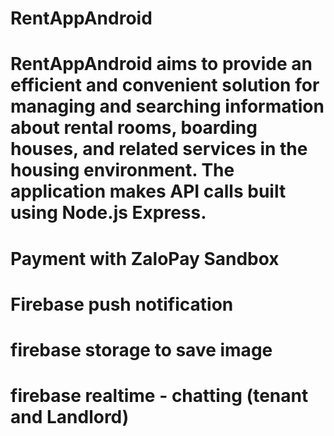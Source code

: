 # RentAppAndroid
# RentAppAndroid aims to provide an efficient and convenient solution for managing and searching information about rental rooms, boarding houses, and related services in the housing environment. The application makes API calls built using Node.js Express.
# Payment with ZaloPay Sandbox
# Firebase push notification
# firebase storage to save image
# firebase realtime - chatting (tenant and Landlord)
